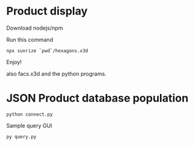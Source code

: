 # Product display
Download nodejs/npm

Run this command
```
npx sunrize `pwd`/hexagons.x3d
```
Enjoy!

also facs.x3d and the python programs.

# JSON Product database population
```
python connect.py
```

Sample query GUI
```
py query.py
```
